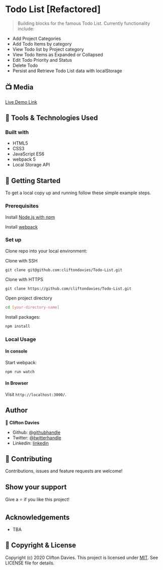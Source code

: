 # Todo List [Refactored]

> Building blocks for the famous Todo List. Currently functionality include:

- Add Project Categories
- Add Todo Items by category
- View Todo list by Project category
- View Todo Items as Expanded or Collapsed
- Edit Todo Priority and Status
- Delete Todo
- Persist and Retrieve Todo List data with localStorage

## :tv: Media

[Live Demo Link](https://todu-least.netlify.app/)

## :toolbox: Tools & Technologies Used

### Built with

- HTML5
- CSS3
- JavaScript ES6
- webpack 5
- Local Storage API

## :rocket: Getting Started

To get a local copy up and running follow these simple example steps.

### Prerequisites

Install [Node.js with npm](https://nodejs.org/en/download/)

Install [webpack](https://webpack.js.org/guides/getting-started/)

### Set up

Clone repo into your local environment:

Clone with SSH

```git
git clone git@github.com:cliftondavies/Todo-List.git
```

Clone with HTTPS

```git
git clone https://github.com/cliftondavies/Todo-List.git
```

Open project directory

```bash
cd [your-directory-name]
```

Install packages:

```javascript
npm install
```

### Local Usage

#### In console

Start webpack:

```javascript
npm run watch
```

#### In Browser

Visit `http://localhost:3000/`.

## Author

👤 **Clifton Davies**

- Github: [@githubhandle](https://github.com/cliftondavies)
- Twitter: [@twitterhandle](https://twitter.com/cliftonaedavies)
- Linkedin: [linkedin](https://www.linkedin.com/in/clifton-davies-mbcs/)

## 🤝 Contributing

Contributions, issues and feature requests are welcome!

## Show your support

Give a ⭐️ if you like this project!

## Acknowledgements

- TBA

## 📝 Copyright & License

Copyright (c) 2020 Clifton Davies.
This project is licensed under [MIT](https://opensource.org/licenses/MIT). See LICENSE file for details.
